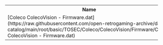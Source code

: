 <table>
<tr><th>Name</th><th>Size</th></tr>
<tr><td>
[Coleco ColecoVision - Firmware.dat](https://raw.githubusercontent.com/open-retrogaming-archive/dat-catalog/main/root/basic/TOSEC/Coleco/ColecoVision/Firmware/Coleco ColecoVision - Firmware.dat)
</td><td>3028</td></tr>
</table>
